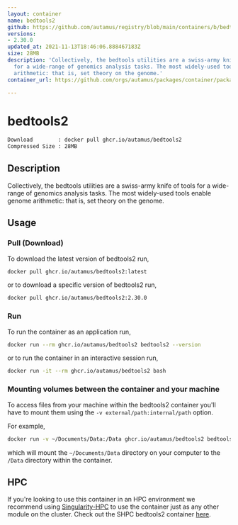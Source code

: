 ```yaml
---
layout: container
name: bedtools2
github: https://github.com/autamus/registry/blob/main/containers/b/bedtools2/spack.yaml
versions:
- 2.30.0
updated_at: 2021-11-13T18:46:06.888467183Z
size: 28MB
description: 'Collectively, the bedtools utilities are a swiss-army knife of tools
  for a wide-range of genomics analysis tasks. The most widely-used tools enable genome
  arithmetic: that is, set theory on the genome.'
container_url: https://github.com/orgs/autamus/packages/container/package/bedtools2

---
```

# bedtools2
```bash 
Download        : docker pull ghcr.io/autamus/bedtools2
Compressed Size : 28MB
```

## Description
Collectively, the bedtools utilities are a swiss-army knife of tools for a wide-range of genomics analysis tasks. The most widely-used tools enable genome arithmetic: that is, set theory on the genome.

## Usage
### Pull (Download)
To download the latest version of bedtools2 run,

```bash
docker pull ghcr.io/autamus/bedtools2:latest
```

or to download a specific version of bedtools2 run,

```bash
docker pull ghcr.io/autamus/bedtools2:2.30.0
```
### Run
To run the container as an application run,
```bash
docker run --rm ghcr.io/autamus/bedtools2 bedtools2 --version
```

or to run the container in an interactive session run,
```bash
docker run -it --rm ghcr.io/autamus/bedtools2 bash
```

### Mounting volumes between the container and your machine
To access files from your machine within the bedtools2 container you'll have to mount them using the `-v external/path:internal/path` option.

For example,
```bash
docker run -v ~/Documents/Data:/Data ghcr.io/autamus/bedtools2 bedtools2 /Data/myData.csv
```
which will mount the `~/Documents/Data` directory on your computer to the `/Data` directory within the container.

## HPC
If you're looking to use this container in an HPC environment we recommend using [Singularity-HPC](https://singularity-hpc.readthedocs.io) to use the container just as any other module on the cluster. Check out the SHPC bedtools2 container [here](https://singularityhub.github.io/singularity-hpc/r/ghcr.io-autamus-bedtools2/).